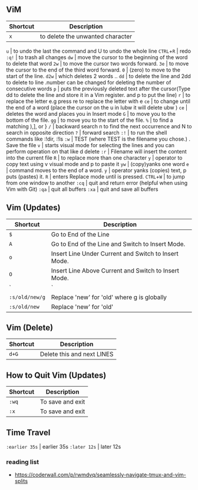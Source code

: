 ## ViM

Shortcut       | Description
---------------|---------------------------
`x`            | to delete the unwanted character

`u`            | to undo the last the command and U to undo the whole line
`CTRL`+`R`     | redo
`:q!`          | to trash all changes
`dw`           |  move the cursor to the beginning of the word to delete that word
`2w`           | to move the cursor two words forward.
`3e`           | to move the cursor to the end of the third word forward.
`0`            | (zero) to move to the start of the line.
`d2w`          | which deletes 2 words ..
`dd`           | to delete the line and 2dd to delete to line .number can be changed for deleting the number of consecutive words
`p`            | puts the previously deleted text after the cursor(Type dd to delete the line and store it in a Vim register. and p to put the line)
`r`            | to replace the letter e.g press re to replace the letter with e
`ce`           | to change until the end of a word (place the cursor on the u in lubw it will delete ubw )
`ce`           | deletes the word and places you in Insert mode
`G`            | to move you to the bottom of the file.
`gg`           | to move you to the start of the file.
`%`            | to find a matching ),], or }
`/`            | backward search n to find the next occurrence and N to search in opposite direction
`?`            | forward search
`:!`           | to run the shell commands like :!dir, :!ls
`:w`           | TEST (where TEST is the filename you chose.) . Save the file
`v`            | starts visual mode for selecting the lines and you can perform operation on that like d delete
`:r`           | Filename will insert the content into the current file
`R`            | to replace more than one character
`y`            | operator to copy text using v visual mode and p to paste it
`yw`           | (copy)yanks one word
`e`            | command moves to the end of a word.
`y`            | operator yanks (copies) text, p puts (pastes) it.
`R`            | enters Replace mode until <ESC> is pressed.
`CTRL`+`W`     | to jump from one window to another
`:cq`          | quit and return error (helpful when using Vim with Git)
`:qa`          | quit all buffers
`:xa`          | quit and save all buffers

## Vim (Updates)
Shortcut       | Description
---------------|---------------------------
`$`            | Go to End of the Line
`A`            | Go to End of the Line and Switch to Insert Mode.
`o`            | Insert Line Under Current and Switch to Insert Mode.
`O`            | Insert Line Above Current and Switch to Insert Mode.
`|`            | Go to Begin of the Line
`:s/old/new/g` | Replace 'new' for 'old' where g is globally
`:s/old/new`   | Replace 'new' for 'old'

## Vim (Delete)
Shortcut       | Description
---------------|---------------------------
`d+G`          | Delete this and next LINES

## How to Quit Vim (Updates)
Shortcut       | Description
---------------|---------------------------
`:wq`          | To save and exit
`:x`           | To save and exit

## Time Travel

`:earlier 35s` | earlier 35s
`:later 12s`   | later 12s


### reading list
- https://coderwall.com/p/rwmdvq/seamlessly-navigate-tmux-and-vim-splits